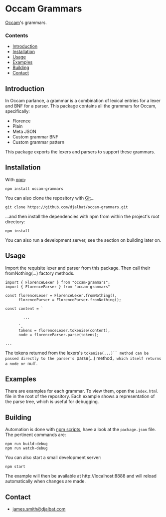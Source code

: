 # Occam Grammars

[Occam](https://github.com/djalbat/occam)'s grammars.

### Contents

- [Introduction](#introduction)
- [Installation](#installation)
- [Usage](#usage)
- [Examples](#examples)
- [Building](#building)
- [Contact](#contact)

## Introduction

In Occam parlance, a grammar is a combination of lexical entries for a lexer and BNF for a parser. This package contains all the grammars for Occam, specifically:

* Florence
* Plain
* Meta JSON
* Custom grammar BNF
* Custom grammar pattern

This package exports the lexers and parsers to support these grammars.

## Installation

With [npm](https://www.npmjs.com/):

    npm install occam-grammars

You can also clone the repository with [Git](https://git-scm.com/)...

    git clone https://github.com/djalbat/occam-grammars.git

...and then install the dependencies with npm from within the project's root directory:

    npm install

You can also run a development server, see the section on building later on.

## Usage

Import the requisite lexer and parser from this package. Then call their fromNothing(...) factory methods.

```
import { FlorenceLexer } from "occam-grammars";
import { FlorenceParser } from "occam-grammars"

const florenceLexer = FlorenceLexer.fromNothing(),
      florenceParser = FlorenceParser.fromNothing();

const content = `

        ...

      `,
      tokens = florenceLexer.tokenise(content),
      node = florenceParser.parse(tokens);

...
```

The tokens returned from the lexers's `tokenise(...)`` method can be passed directly to the parser's `parse(...) method`, which itself returns a node or `null`.

## Examples

There are examples for each grammar. To view them, open the `index.html` file in the root of the repository. Each example shows a representation of the parse tree, which is useful for debugging.

## Building

Automation is done with [npm scripts](https://docs.npmjs.com/misc/scripts), have a look at the `package.json` file. The pertinent commands are:

    npm run build-debug
    npm run watch-debug

You can also start a small development server:

    npm start

The example will then be available at http://localhost:8888 and will reload automatically when changes are made.

## Contact

* james.smith@djalbat.com

